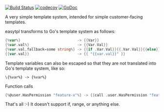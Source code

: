[![Build Status](https://travis-ci.com/Teamwork/easytpl.svg?token=VszHEX46e27fhnkZbvFm&branch=master)](https://travis-ci.com/Teamwork/easytpl)
[![codecov](https://codecov.io/gh/Teamwork/easytpl/branch/master/graph/badge.svg)](https://codecov.io/gh/Teamwork/easytpl)
[![GoDoc](https://godoc.org/github.com/Teamwork/easytpl?status.svg)](https://godoc.org/github.com/Teamwork/easytpl)

A very simple template system, intended for simple customer-facing templates.

easytpl transforms to Go's template system as follows:

```go
{%var%}                          -> {{Var}}
{%var.val%}                      -> {{Var.Val}}
{%var.val,fallback=some string%} -> {{if .Var.Val}}{{.Var.Val}}{{else}}some string{{end}}
{{var.val}}                      -> {{ "{{var.val}}" }}
```

Template variables can also be escaped so that they are not translated into Go's template system, like so:

```
\{%var%} -> {%var%}
```

Function calls

```go
{%@user.HasPermission "feature-x"%} -> {{call .user.HasPermission "feature-x"}}
```

That's all :-) It doesn't support if, range, or anything else.
